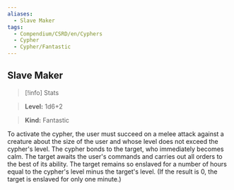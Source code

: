 ```yaml
---
aliases:
  - Slave Maker
tags:
  - Compendium/CSRD/en/Cyphers
  - Cypher
  - Cypher/Fantastic
---
```

  
    
## Slave Maker    
>[!info] Stats    
> **Level:** 1d6+2    
> **Kind:** Fantastic  
    
To activate the cypher, the user must succeed on a melee attack against a creature about the size of the user and whose level does not exceed the cypher's level. The cypher bonds to the target, who immediately becomes calm. The target awaits the user's commands and carries out all orders to the best of its ability. The target remains so enslaved for a number of hours equal to the cypher's level minus the target's level. (If the result is 0, the target is enslaved for only one minute.)